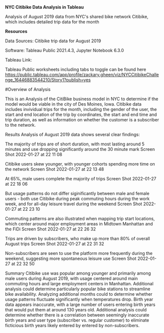 **NYC Citibike Data Analysis in Tableau**

Analysis of August 2019 data from NYC's shared bike network Citibike, which includes detailed trip data for the month

**Resources**

Data Sources: Citibike trip data for August 2019

Software: Tableau Public 2021.4.3, Jupyter Notebook 6.3.0

Tableau Link:

Tableau Public worksheets including tabs to toggle can be found here
https://public.tableau.com/app/profile/zackary.gheen/viz/NYCCitibikeChallenge_16446883544210/Story1?publish=yes

#Overview of Analysis

This is an Analysis of the CitiBike business model in NYC to determine if the model would be viable in the city of Des Moines, Iowa. Citibike data includes invividual trips for the month, including the gender of the user, the start and end location of the trip by coordinates, the start and end time and trip duration, as well as information on whether the customer is a subscriber to the network.

Results
Analysis of August 2019 data shows several clear findings:

The majority of trips are of short duration, with most lasting around 5 minutes and use dropping significantly around the 30 minute mark
Screen Shot 2022-01-27 at 22 11 08

Citibike users skew younger, with younger cohorts spending more time on the network
Screen Shot 2022-01-27 at 22 13 48

At 65%, male users complete the majority of trips
Screen Shot 2022-01-27 at 22 18 06

But usage patterns do not differ siginificantly between male and female users - both use Citibike during peak commuting hours during the work week, and for all-day leisure travel during the weekend
Screen Shot 2022-01-27 at 22 23 10

Commuting patterns are also illustrated when mapping trip start locations, which center around major employment areas in Midtown Manhattan and the FiDi
Screen Shot 2022-01-27 at 22 26 32

Trips are driven by subscribers, who make up more than 80% of overall August trips
Screen Shot 2022-01-27 at 22 31 32

Non-subscribers are seen to use the platform more frequently during the weekend, suggesting more spontaneous leisure use
Screen Shot 2022-01-27 at 22 32 50

Summary
Citibike use was popular among younger and primarily among male users during August 2019, with usage centered around main commuting hours and large employment centers in Manhattan. Additional analysis could determine particularly popular bike stations to streamline bike availability. Analyzing additional months could to determine whether usage patterns fluctuate significantly when temperatures drop. Birth year data appears inaccurate, with a large number of users entering birth years that would put them at around 130 years old. Additional analysis could determine whether there is a correlation between seemingly inaccurate birth years and user type (subscriber vs. regular customer) to eliminate ficticious birth years likely entered by entered by non-subscribers.
